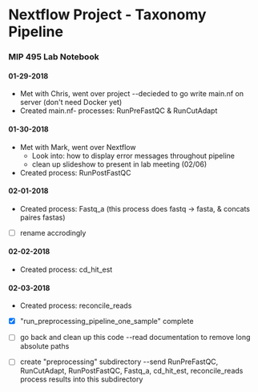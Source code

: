 # Nextflow Project - Taxonomy Pipeline
### MIP 495 Lab Notebook

#### 01-29-2018
  * Met with Chris, went over project --decieded to go write main.nf on server (don't need Docker yet)
  * Created main.nf- processes: RunPreFastQC & RunCutAdapt
  
#### 01-30-2018
  * Met with Mark, went over Nextflow 
    * Look into: how to display error messages throughout pipeline
    * clean up slideshow to present in lab meeting (02/06)
  * Created process: RunPostFastQC
  
#### 02-01-2018
  * Created process: Fastq_a (this process does fastq -> fasta, & concats paires fastas)
- [ ] rename accrodingly
  
#### 02-02-2018
  * Created process: cd_hit_est
  
#### 02-03-2018
  * Created process: reconcile_reads
- [x] "run_preprocessing_pipeline_one_sample" complete
- [ ] go back and clean up this code --read documentation to remove long absolute paths 
- [ ] create "preprocessing" subdirectory --send RunPreFastQC, RunCutAdapt, RunPostFastQC, Fastq_a, cd_hit_est, reconcile_reads process results into this subdirectory

  
 
  

  
